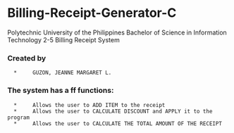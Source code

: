 # Billing-Receipt-Generator-C

Polytechnic University of the Philippines
Bachelor of Science in Information Technology 2-5
Billing Receipt System 

### Created by
      *     GUZON, JEANNE MARGARET L.

### The system has a ff functions:
      *     Allows the user to ADD ITEM to the receipt
      *     Allows the user to CALCULATE DISCOUNT and APPLY it to the program
      *     Allows the user to CALCULATE THE TOTAL AMOUNT OF THE RECEIPT
